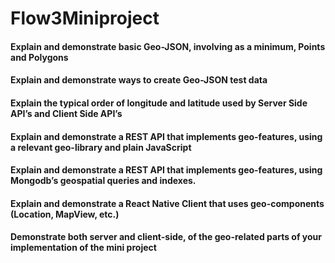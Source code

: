 # Flow3Miniproject

#### Explain and demonstrate basic Geo-JSON, involving as a minimum, Points and Polygons

#### Explain and demonstrate ways to create Geo-JSON test data

#### Explain the typical order of longitude and latitude used by Server Side API’s and Client Side API’s

#### Explain and demonstrate a REST API that implements geo-features, using a relevant geo-library and plain JavaScript

#### Explain and demonstrate a REST API that implements geo-features, using Mongodb’s geospatial queries and indexes.

#### Explain and demonstrate a React Native Client that uses geo-components (Location, MapView, etc.)

#### Demonstrate both server and client-side, of the geo-related parts of your implementation of the mini project

